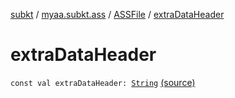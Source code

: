 [subkt](../../index.md) / [myaa.subkt.ass](../index.md) / [ASSFile](index.md) / [extraDataHeader](./extra-data-header.md)

# extraDataHeader

`const val extraDataHeader: `[`String`](https://kotlinlang.org/api/latest/jvm/stdlib/kotlin/-string/index.html) [(source)](https://github.com/Myaamori/SubKt/blob/0.1.13/src/main/kotlin/myaa/subkt/ass/parser.kt#L93)